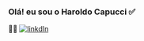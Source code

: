 
### Olá! eu sou o Haroldo Capucci ✅
🦖🦕
[![linkdIn](https://img.shields.io/badge/LinkedIn-0077B5?style=for-the-badge&logo=linkedin&logoColor=white
)](https://www.linkedin.com/feed/)
